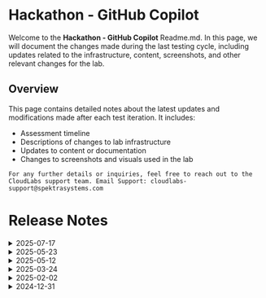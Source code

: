# Hackathon - GitHub Copilot

Welcome to the **Hackathon - GitHub Copilot** Readme.md. In this page, we will document the changes made during the last testing cycle, including updates related to the infrastructure, content, screenshots, and other relevant changes for the lab.

## Overview

This page contains detailed notes about the latest updates and modifications made after each test iteration. It includes:

- Assessment timeline
- Descriptions of changes to lab infrastructure
- Updates to content or documentation
- Changes to screenshots and visuals used in the lab

`For any further details or inquiries, feel free to reach out to the CloudLabs support team. Email Support: cloudlabs-support@spektrasystems.com`

# Release Notes

<details>
  <summary>2025-07-17</summary>

## Infrastructure Changes

There have been no infrastructure modifications or changes applied to the lab environment, ensuring that its configuration and setup remain same. 

## Content Changes

- **Change**: The content of the lab environment has not been changed or modified. All datasets, configurations, and files remain the same.
  
## Screenshot Updates

- **Change**: Screenshots have been updated with clarity.
  
## Testing Notes

- **Testing Date**: 2025-07-17
- **Issues Found**: The latest testing phase was completed smoothly, with all systems operating as expected and no errors or issues encountered throughout the process.
- **Resolved Issues**: NA

---
</details>

<details>
  <summary>2025-05-23</summary>

## Infrastructure Changes

There have been no infrastructure modifications or changes applied to the lab environment, ensuring that its configuration and setup remain same. 

## Content Changes

- **Change**: The content of the lab environment has not been changed or modified. All datasets, configurations, and files remain the same.

## Testing Notes

- **Testing Date**: 2025-05-23
- **Issues Found**: The latest testing phase was completed smoothly, with all systems operating as expected and no errors or issues encountered throughout the process.
- **Resolved Issues**: NA

---
</details>

<details>
  <summary>2025-05-12</summary>

- **Change**: The GitHub login process has been updated to use Single Sign-On (SSO).
- **Testing Date**: 2025-05-12

## Infrastructure Changes

NA

## Content Changes

- **Change**: The guide update is currently pending, as the use of SSO is impacting one of the steps in Challenge 3. We will proceed with updating the guide once the SSO process is finalized.

## Testing Notes

- **Testing Date**: 2025-05-12
- **Tester**: [Prajwal Kumar]
- **Issues Found**: The lab was tested with GitHub SSO enabled. In Challenge 3, the workflow creation using App Service is failing.<br>
Task validations involving GitHub files are not functioning correctly due to the username change introduced by SSO.
- **Resolved Issues**: No, The issue in Challenge 3 is still ongoing and currently under investigation.

---
</details>

<details>
  <summary>2025-03-24</summary>

### 24 March 2025

- Minor Updates

    - Tested the lab successfully along with validations.

## Testing Notes

- **Testing Date**: 2025-03-24
- **Tester**: [Sanket S T]
- **Tested Features**: List of features tested during the session.
- **Issues Found**: The most recent testing phase was completed without any issues or complications. All systems performed as expected, and there were no errors or failures encountered during the process.
- **Resolved Issues**: NA
---
</details>

<details>
  <summary>2025-02-02</summary>

### 2 February 2025

- **Change**: Updated useful links on Github copilot in Challenge 0 content.
- **Testing Date**: 2025-02-17

## Infrastructure Changes

NA

## Content Changes

- **Change**: Updated useful links on Github copilot in Challenge 0 content.

## Screenshot Updates

NA
---
</details>

<details>
  <summary>2024-12-31</summary>

### 31 December 2024

- Major Updates

    - Challenge 2: Develop an App with GitHub Copilot
        - Updated the environment for Challenge 2 from Visual Studio (VS) to Visual Studio Code (VS Code), ensuring a streamlined and modern development experience.

- Minor Updates

    - Updated the UI changes in regards to GitHub Copilot Extension in visual studio code.

---
</details>
